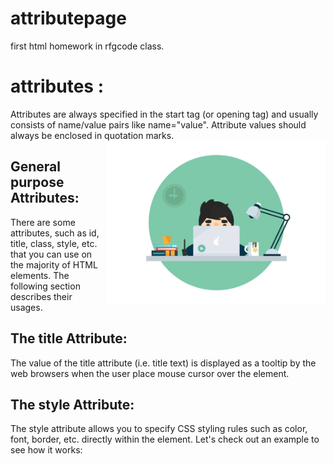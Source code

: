 # attributepage

first html homework in rfgcode class.
# attributes :
Attributes are always specified in the start tag (or opening tag) and usually consists of name/value pairs like name="value". Attribute values should always be enclosed in quotation marks.
<img src="https://github.com/nirala69/nirala69/blob/master/70804f7e25b11f29db904f2fa7b4cd9d.gif" width="350" align='right'>
## General purpose Attributes:
There are some attributes, such as id, title, class, style, etc. that you can use on the majority of HTML elements. The following section describes their usages.
## The title Attribute:
The value of the title attribute (i.e. title text) is displayed as a tooltip by the web browsers when the user place mouse cursor over the element.
## The style Attribute:
The style attribute allows you to specify CSS styling rules such as color, font, border, etc. directly within the element. Let's check out an example to see how it works:

